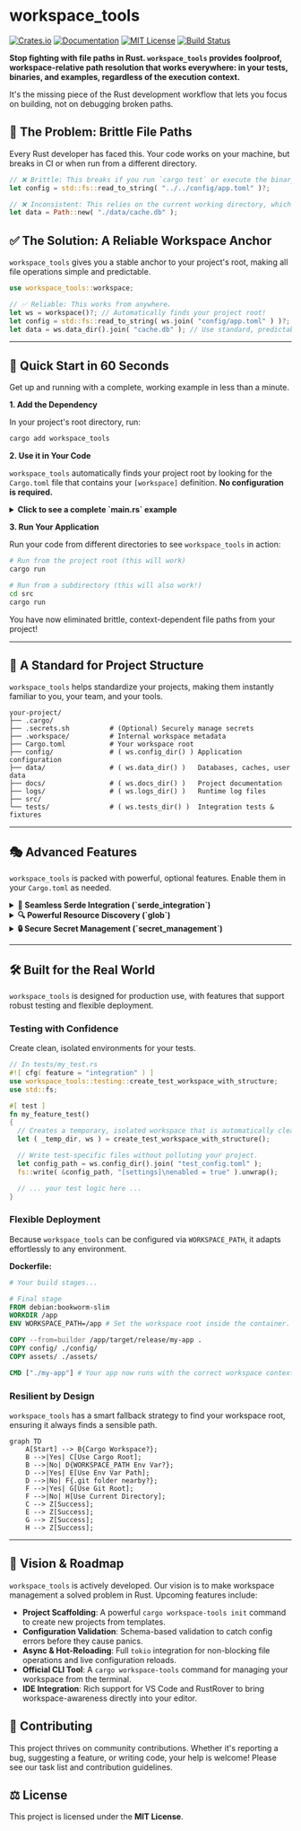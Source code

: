 # workspace_tools

[![Crates.io](https://img.shields.io/crates/v/workspace_tools.svg)](https://crates.io/crates/workspace_tools)
[![Documentation](https://docs.rs/workspace_tools/badge.svg)](https://docs.rs/workspace_tools)
[![MIT License](https://img.shields.io/badge/License-MIT-yellow.svg)](https://opensource.org/licenses/MIT)
[![Build Status](https://img.shields.io/badge/tests-passing-brightgreen)](#-testing)

**Stop fighting with file paths in Rust. `workspace_tools` provides foolproof, workspace-relative path resolution that works everywhere: in your tests, binaries, and examples, regardless of the execution context.**

It's the missing piece of the Rust development workflow that lets you focus on building, not on debugging broken paths.

## 🎯 The Problem: Brittle File Paths

Every Rust developer has faced this. Your code works on your machine, but breaks in CI or when run from a different directory.

```rust
// ❌ Brittle: This breaks if you run `cargo test` or execute the binary from a subdirectory.
let config = std::fs::read_to_string( "../../config/app.toml" )?;

// ❌ Inconsistent: This relies on the current working directory, which is unpredictable.
let data = Path::new( "./data/cache.db" );
```

## ✅ The Solution: A Reliable Workspace Anchor

`workspace_tools` gives you a stable anchor to your project's root, making all file operations simple and predictable.

```rust
use workspace_tools::workspace;

// ✅ Reliable: This works from anywhere.
let ws = workspace()?; // Automatically finds your project root!
let config = std::fs::read_to_string( ws.join( "config/app.toml" ) )?;
let data = ws.data_dir().join( "cache.db" ); // Use standard, predictable directories.
```

---

## 🚀 Quick Start in 60 Seconds

Get up and running with a complete, working example in less than a minute.

**1. Add the Dependency**

In your project's root directory, run:
```bash
cargo add workspace_tools
```

**2. Use it in Your Code**

`workspace_tools` automatically finds your project root by looking for the `Cargo.toml` file that contains your `[workspace]` definition. **No configuration is required.**

<details>
<summary><strong>Click to see a complete `main.rs` example</strong></summary>

```rust
use workspace_tools::workspace;
use std::fs;
use std::path::Path;

fn main() -> Result< (), Box< dyn std::error::Error > >
{
  // 1. Get the workspace instance. It just works!
  let ws = workspace()?;
  println!( "✅ Workspace Root Found: {}", ws.root().display() );

  // 2. Create a path to a config file in the standard `/config` directory.
  let config_path = ws.config_dir().join( "app.toml" );
  println!( "⚙️  Attempting to read config from: {}", config_path.display() );

  // 3. Let's create a dummy config file to read.
  // In a real project, this file would already exist.
  setup_dummy_config( &config_path )?;

  // 4. Now, reliably read the file. This works from anywhere!
  let config_content = fs::read_to_string( &config_path )?;
  println!( "\n🎉 Successfully read config file! Content:\n---" );
  println!( "{}", config_content.trim() );
  println!( "---" );

  Ok( () )
}

// Helper function to create a dummy config file for the example.
fn setup_dummy_config( path : &Path ) -> Result< (), std::io::Error >
{
  if let Some( parent ) = path.parent()
  {
    fs::create_dir_all( parent )?;
  }
  fs::write( path, "[server]\nhost = \"127.0.0.1\"\nport = 8080\n" )?;
  Ok( () )
}
```
</details>

**3. Run Your Application**

Run your code from different directories to see `workspace_tools` in action:

```bash
# Run from the project root (this will work)
cargo run

# Run from a subdirectory (this will also work!)
cd src
cargo run
```
You have now eliminated brittle, context-dependent file paths from your project!

---

## 📁 A Standard for Project Structure

`workspace_tools` helps standardize your projects, making them instantly familiar to you, your team, and your tools.

```
your-project/
├── .cargo/
├── .secrets.sh          # (Optional) Securely manage secrets
├── .workspace/          # Internal workspace metadata
├── Cargo.toml           # Your workspace root
├── config/              # ( ws.config_dir() ) Application configuration
├── data/                # ( ws.data_dir() )   Databases, caches, user data
├── docs/                # ( ws.docs_dir() )   Project documentation
├── logs/                # ( ws.logs_dir() )   Runtime log files
├── src/
└── tests/               # ( ws.tests_dir() )  Integration tests & fixtures
```

---

## 🎭 Advanced Features

`workspace_tools` is packed with powerful, optional features. Enable them in your `Cargo.toml` as needed.

<details>
<summary><strong>🔧 Seamless Serde Integration (`serde_integration`)</strong></summary>

Eliminate boilerplate for loading `.toml`, `.json`, and `.yaml` files.

**Enable:** `cargo add serde` and add `workspace_tools = { workspace = true, features = ["serde_integration"] }` to `Cargo.toml`.

```rust
use serde::Deserialize;
use workspace_tools::workspace;

#[ derive( Deserialize ) ]
struct AppConfig
{
  name : String,
  port : u16,
}

let ws = workspace()?;

// Automatically finds and parses `config/app.{toml,yaml,json}`.
let config : AppConfig = ws.load_config( "app" )?;
println!( "Running '{}' on port {}", config.name, config.port );

// Load and merge multiple layers (e.g., base + production).
let final_config : AppConfig = ws.load_config_layered( &[ "base", "production" ] )?;

// Partially update a configuration file on disk.
let updates = serde_json::json!( { "port": 9090 } );
let updated_config : AppConfig = ws.update_config( "app", updates )?;
```

</details>

<details>
<summary><strong>🔍 Powerful Resource Discovery (`glob`)</strong></summary>

Find files anywhere in your workspace using glob patterns.

**Enable:** Add `workspace_tools = { workspace = true, features = ["glob"] }` to `Cargo.toml`.

```rust
use workspace_tools::workspace;

let ws = workspace()?;

// Find all Rust source files recursively.
let rust_files = ws.find_resources( "src/**/*.rs" )?;

// Intelligently find a config file, trying multiple extensions.
let db_config = ws.find_config( "database" )?; // Finds config/database.toml, .yaml, etc.
```

</details>

<details>
<summary><strong>🔒 Secure Secret Management (`secret_management`)</strong></summary>

Load secrets from a dedicated, git-ignored `.secrets.sh` file, with fallbacks to environment variables.

**Enable:** Add `workspace_tools = { workspace = true, features = ["secret_management"] }` to `Cargo.toml`.

```
// .gitignore
.*
// .secrets.sh
API_KEY="your-super-secret-key"
```

```rust
use workspace_tools::workspace;

let ws = workspace()?;

// Loads API_KEY from .secrets.sh, or falls back to the environment.
let api_key = ws.load_secret_key( "API_KEY", ".secrets.sh" )?;
```

</details>

---

## 🛠️ Built for the Real World

`workspace_tools` is designed for production use, with features that support robust testing and flexible deployment.

### Testing with Confidence

Create clean, isolated environments for your tests.

```rust
// In tests/my_test.rs
#![ cfg( feature = "integration" ) ]
use workspace_tools::testing::create_test_workspace_with_structure;
use std::fs;

#[ test ]
fn my_feature_test()
{
  // Creates a temporary, isolated workspace that is automatically cleaned up.
  let ( _temp_dir, ws ) = create_test_workspace_with_structure();

  // Write test-specific files without polluting your project.
  let config_path = ws.config_dir().join( "test_config.toml" );
  fs::write( &config_path, "[settings]\nenabled = true" ).unwrap();

  // ... your test logic here ...
}
```

### Flexible Deployment

Because `workspace_tools` can be configured via `WORKSPACE_PATH`, it adapts effortlessly to any environment.

**Dockerfile:**
```dockerfile
# Your build stages...

# Final stage
FROM debian:bookworm-slim
WORKDIR /app
ENV WORKSPACE_PATH=/app # Set the workspace root inside the container.

COPY --from=builder /app/target/release/my-app .
COPY config/ ./config/
COPY assets/ ./assets/

CMD ["./my-app"] # Your app now runs with the correct workspace context.
```

### Resilient by Design

`workspace_tools` has a smart fallback strategy to find your workspace root, ensuring it always finds a sensible path.

```mermaid
graph TD
    A[Start] --> B{Cargo Workspace?};
    B -->|Yes| C[Use Cargo Root];
    B -->|No| D{WORKSPACE_PATH Env Var?};
    D -->|Yes| E[Use Env Var Path];
    D -->|No| F{.git folder nearby?};
    F -->|Yes| G[Use Git Root];
    F -->|No| H[Use Current Directory];
    C --> Z[Success];
    E --> Z[Success];
    G --> Z[Success];
    H --> Z[Success];
```

---

## 🚧 Vision & Roadmap

`workspace_tools` is actively developed. Our vision is to make workspace management a solved problem in Rust. Upcoming features include:

*   **Project Scaffolding**: A powerful `cargo workspace-tools init` command to create new projects from templates.
*   **Configuration Validation**: Schema-based validation to catch config errors before they cause panics.
*   **Async & Hot-Reloading**: Full `tokio` integration for non-blocking file operations and live configuration reloads.
*   **Official CLI Tool**: A `cargo workspace-tools` command for managing your workspace from the terminal.
*   **IDE Integration**: Rich support for VS Code and RustRover to bring workspace-awareness directly into your editor.

## 🤝 Contributing

This project thrives on community contributions. Whether it's reporting a bug, suggesting a feature, or writing code, your help is welcome! Please see our task list and contribution guidelines.

## ⚖️ License

This project is licensed under the **MIT License**.
